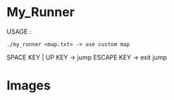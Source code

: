 # My_Runner

USAGE :
    
    ./my_runner <map.txt> -> use custom map

SPACE KEY | UP KEY -> jump
ESCAPE KEY -> exit jump

# Images


